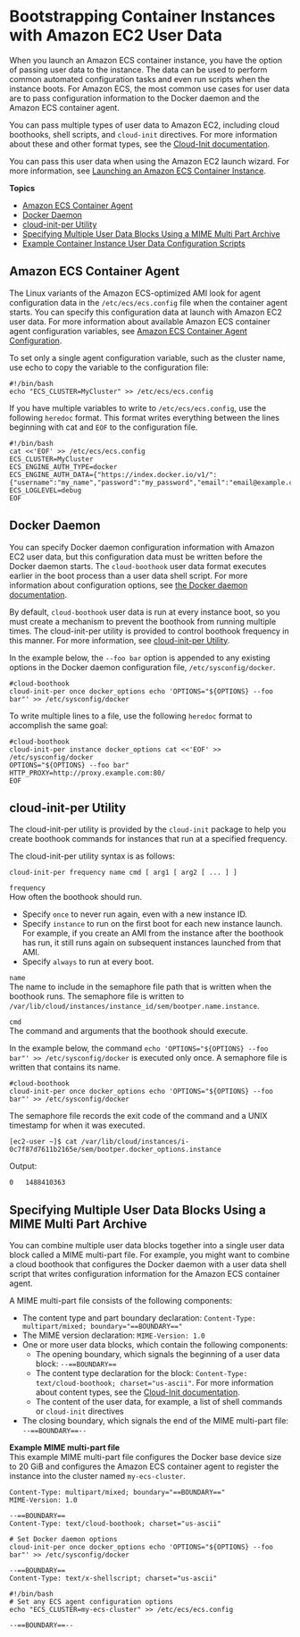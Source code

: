 # Bootstrapping Container Instances with Amazon EC2 User Data<a name="bootstrap_container_instance"></a>

When you launch an Amazon ECS container instance, you have the option of passing user data to the instance\. The data can be used to perform common automated configuration tasks and even run scripts when the instance boots\. For Amazon ECS, the most common use cases for user data are to pass configuration information to the Docker daemon and the Amazon ECS container agent\. 

You can pass multiple types of user data to Amazon EC2, including cloud boothooks, shell scripts, and `cloud-init` directives\. For more information about these and other format types, see the [Cloud\-Init documentation](https://cloudinit.readthedocs.io/en/latest/topics/format.html)\. 

You can pass this user data when using the Amazon EC2 launch wizard\. For more information, see [Launching an Amazon ECS Container Instance](launch_container_instance.md)\.

**Topics**
+ [Amazon ECS Container Agent](#bootstrap_container_agent)
+ [Docker Daemon](#bootstrap_docker_daemon)
+ [cloud\-init\-per Utility](#cloud-init-per)
+ [Specifying Multiple User Data Blocks Using a MIME Multi Part Archive](#multi-part_user_data)
+ [Example Container Instance User Data Configuration Scripts](example_user_data_scripts.md)

## Amazon ECS Container Agent<a name="bootstrap_container_agent"></a>

The Linux variants of the Amazon ECS\-optimized AMI look for agent configuration data in the `/etc/ecs/ecs.config` file when the container agent starts\. You can specify this configuration data at launch with Amazon EC2 user data\. For more information about available Amazon ECS container agent configuration variables, see [Amazon ECS Container Agent Configuration](ecs-agent-config.md)\.

To set only a single agent configuration variable, such as the cluster name, use echo to copy the variable to the configuration file:

```
#!/bin/bash
echo "ECS_CLUSTER=MyCluster" >> /etc/ecs/ecs.config
```

If you have multiple variables to write to `/etc/ecs/ecs.config`, use the following `heredoc` format\. This format writes everything between the lines beginning with cat and `EOF` to the configuration file\.

```
#!/bin/bash
cat <<'EOF' >> /etc/ecs/ecs.config
ECS_CLUSTER=MyCluster
ECS_ENGINE_AUTH_TYPE=docker
ECS_ENGINE_AUTH_DATA={"https://index.docker.io/v1/":{"username":"my_name","password":"my_password","email":"email@example.com"}}
ECS_LOGLEVEL=debug
EOF
```

## Docker Daemon<a name="bootstrap_docker_daemon"></a>

You can specify Docker daemon configuration information with Amazon EC2 user data, but this configuration data must be written before the Docker daemon starts\. The `cloud-boothook` user data format executes earlier in the boot process than a user data shell script\. For more information about configuration options, see [the Docker daemon documentation](https://docs.docker.com/engine/reference/commandline/dockerd/)\.

By default, `cloud-boothook` user data is run at every instance boot, so you must create a mechanism to prevent the boothook from running multiple times\. The cloud\-init\-per utility is provided to control boothook frequency in this manner\. For more information, see [cloud\-init\-per Utility](#cloud-init-per)\.

In the example below, the `--foo bar` option is appended to any existing options in the Docker daemon configuration file, `/etc/sysconfig/docker`\.

```
#cloud-boothook
cloud-init-per once docker_options echo 'OPTIONS="${OPTIONS} --foo bar"' >> /etc/sysconfig/docker
```

To write multiple lines to a file, use the following `heredoc` format to accomplish the same goal:

```
#cloud-boothook
cloud-init-per instance docker_options cat <<'EOF' >> /etc/sysconfig/docker
OPTIONS="${OPTIONS} --foo bar"
HTTP_PROXY=http://proxy.example.com:80/
EOF
```

## cloud\-init\-per Utility<a name="cloud-init-per"></a>

The cloud\-init\-per utility is provided by the `cloud-init` package to help you create boothook commands for instances that run at a specified frequency\. 

The cloud\-init\-per utility syntax is as follows:

```
cloud-init-per frequency name cmd [ arg1 [ arg2 [ ... ] ]
```

`frequency`  
How often the boothook should run\.   
+ Specify `once` to never run again, even with a new instance ID\.
+ Specify `instance` to run on the first boot for each new instance launch\. For example, if you create an AMI from the instance after the boothook has run, it still runs again on subsequent instances launched from that AMI\.
+ Specify `always` to run at every boot\.

`name`  
The name to include in the semaphore file path that is written when the boothook runs\. The semaphore file is written to `/var/lib/cloud/instances/instance_id/sem/bootper.name.instance`\.

`cmd`  
The command and arguments that the boothook should execute\.

In the example below, the command `echo 'OPTIONS="${OPTIONS} --foo bar"' >> /etc/sysconfig/docker` is executed only once\. A semaphore file is written that contains its name\.

```
#cloud-boothook
cloud-init-per once docker_options echo 'OPTIONS="${OPTIONS} --foo bar"' >> /etc/sysconfig/docker
```

The semaphore file records the exit code of the command and a UNIX timestamp for when it was executed\.

```
[ec2-user ~]$ cat /var/lib/cloud/instances/i-0c7f87d7611b2165e/sem/bootper.docker_options.instance
```

Output:

```
0	1488410363
```

## Specifying Multiple User Data Blocks Using a MIME Multi Part Archive<a name="multi-part_user_data"></a>

You can combine multiple user data blocks together into a single user data block called a MIME multi\-part file\. For example, you might want to combine a cloud boothook that configures the Docker daemon with a user data shell script that writes configuration information for the Amazon ECS container agent\. 

A MIME multi\-part file consists of the following components:
+ The content type and part boundary declaration: `Content-Type: multipart/mixed; boundary="==BOUNDARY=="`
+ The MIME version declaration: `MIME-Version: 1.0`
+ One or more user data blocks, which contain the following components:
  + The opening boundary, which signals the beginning of a user data block: `--==BOUNDARY==`
  + The content type declaration for the block: `Content-Type: text/cloud-boothook; charset="us-ascii"`\. For more information about content types, see the [Cloud\-Init documentation](https://cloudinit.readthedocs.io/en/latest/topics/format.html)\. 
  + The content of the user data, for example, a list of shell commands or `cloud-init` directives
+ The closing boundary, which signals the end of the MIME multi\-part file: `--==BOUNDARY==--`

**Example MIME multi\-part file**  
This example MIME multi\-part file configures the Docker base device size to 20 GiB and configures the Amazon ECS container agent to register the instance into the cluster named `my-ecs-cluster`\.  

```
Content-Type: multipart/mixed; boundary="==BOUNDARY=="
MIME-Version: 1.0

--==BOUNDARY==
Content-Type: text/cloud-boothook; charset="us-ascii"

# Set Docker daemon options
cloud-init-per once docker_options echo 'OPTIONS="${OPTIONS} --foo bar"' >> /etc/sysconfig/docker

--==BOUNDARY==
Content-Type: text/x-shellscript; charset="us-ascii"

#!/bin/bash
# Set any ECS agent configuration options
echo "ECS_CLUSTER=my-ecs-cluster" >> /etc/ecs/ecs.config

--==BOUNDARY==--
```